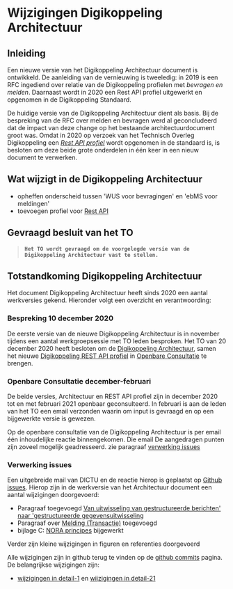 # Wijzigingen Digikoppeling Architectuur

## Inleiding

Een nieuwe versie van het Digikoppeling Architectuur document is ontwikkeld. De aanleiding van de vernieuwing is tweeledig: in 2019 is een RFC ingediend over relatie van de Digikoppeling profielen met *bevragen en melden*. Daarnaast wordt in 2020 een Rest API profiel uitgewerkt en opgenomen in de Digikoppeling Standaard.

De huidige versie van de Digikoppeling Architectuur dient als basis. Bij de bespreking van de RFC over melden en bevragen werd al geconcludeerd dat de impact van deze change op het bestaande architectuurdocument groot was. Omdat in 2020 op verzoek van het Technisch Overleg Digikoppeling een [*Rest API profiel*](https://centrumvoorstandaarden.github.io/DigikoppelingRestfulApiProfiel/) wordt opgenomen in de standaard is, is besloten om deze beide grote onderdelen in één keer in een nieuw document te verwerken.

## Wat wijzigt in de Digikoppeling Architectuur

- opheffen onderscheid tussen 'WUS voor bevragingen' en 'ebMS voor meldingen' 
- toevoegen profiel voor [Rest API](https://centrumvoorstandaarden.github.io/DigikoppelingRestfulApiProfiel/)

## Gevraagd besluit van het TO

> **`Het TO wordt gevraagd om de voorgelegde versie van de Digikoppeling Architectuur vast te stellen.`**



## Totstandkoming Digikoppeling Architectuur 

Het document Digikoppeling Architectuur heeft sinds 2020 een aantal werkversies gekend. Hieronder volgt een overzicht en verantwoording:

### Bespreking 10 december 2020

De eerste versie van de nieuwe Digikoppeling Architectuur is in november tijdens een aantal werkgroepsessie met TO leden besproken. Het TO van 20 december 2020 heeft besloten om de [Digikoppeling Architectuur](https://centrumvoorstandaarden.github.io/Architectuur2.0-metRestfulAPI/), samen het nieuwe [Digikoppeling REST API profiel](https://centrumvoorstandaarden.github.io/DigikoppelingRestfulApiProfiel/) in [Openbare Consultatie](https://github.com/Logius-standaarden/Openbare-Consultaties) te brengen.

### Openbare Consultatie december-februari

De beide versies, Architectuur en REST API profiel zijn in december 2020 tot en met februari 2021 openbaar geconsulteerd. In februari is aan de leden van het TO een email verzonden waarin om input is gevraagd en op een bijgewerkte versie is gewezen.

Op de openbare consultatie van de Digikoppeling Architectuur is per email één inhoudelijke reactie binnengekomen. Die email De aangedragen punten zijn zoveel mogelijk geadresseerd. zie paragraaf [verwerking issues]()

### Verwerking issues

Een uitgebreide mail van DICTU en de reactie hierop is geplaatst op [Github issues](https://github.com/centrumvoorstandaarden/Architectuur2.0-metRestfulAPI/issues/#2). Hierop zijn in de werkversie van het Architectuur document een aantal wijzigingen doorgevoerd:

- Paragraaf toegevoegd [Van uitwisseling van gestructureerde berichten' naar 'gestructureerde gegevensuitwisseling](https://centrumvoorstandaarden.github.io/Architectuur2.0-metRestfulAPI/#van-uitwisseling-van-gestructureerde-berichten-naar-gestructureerde-gegevensuitwisseling)
- Paragraaf over [Melding (Transactie)](https://centrumvoorstandaarden.github.io/Architectuur2.0-metRestfulAPI/#melding-transactie) toegevoegd
- bijlage C: [NORA principes](https://centrumvoorstandaarden.github.io/Architectuur2.0-metRestfulAPI/#bijlage-c-nora-architectuurprincipes) bijgewerkt 

Verder zijn kleine wijzigingen in figuren en referenties doorgevoerd

Alle wijzigingen zijn in github terug te vinden op de [github commits](https://github.com/centrumvoorstandaarden/Architectuur2.0-metRestfulAPI/commit/master) pagina. De belangrijkse wijzigingen zijn:

- [wijzigingen in detail-1](https://github.com/centrumvoorstandaarden/Architectuur2.0-metRestfulAPI/commit/742fe308994180544eddbfaed7d0fd85fb46e78a) en [wijzigingen in detail-21](https://github.com/centrumvoorstandaarden/Architectuur2.0-metRestfulAPI/commit/17f01247baf5cfadada31d1543b847e4411b4211)



